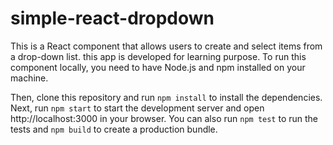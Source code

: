 # simple-react-dropdown

This is a React component that allows users to create and select items from a drop-down list. this app is developed for learning purpose. To run this component locally, you need to have Node.js and npm installed on your machine. 

Then, clone this repository and run `npm install` to install the dependencies. Next, run `npm start` to start the development server and open http://localhost:3000 in your browser. You can also run `npm test` to run the tests and `npm build` to create a production bundle.

